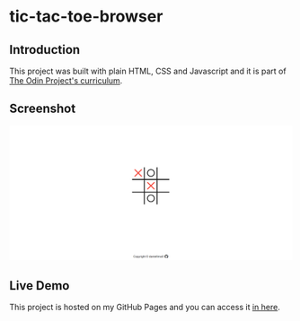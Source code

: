 # tic-tac-toe-browser

## Introduction
This project was built with plain HTML, CSS and Javascript and it is part of [The Odin Project's curriculum](https://www.theodinproject.com/).

## Screenshot
![Project screenshot](./assets/screenshots/result.png "Project screenshot")

## Live Demo
This project is hosted on my GitHub Pages and you can access it [in here](https://daniellima0.github.io/tic-tac-toe-javascript/).